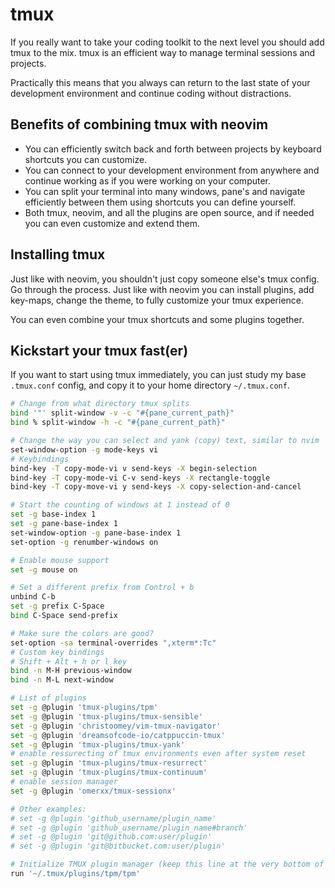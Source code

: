 # tmux

If you really want to take your coding toolkit to the next level you should add tmux to the mix.
tmux is an efficient way to manage terminal sessions and projects.

Practically this means that you always can return to the last state of your development environment
and continue coding without distractions.

## Benefits of combining tmux with neovim

- You can efficiently switch back and forth between projects by keyboard shortcuts you can customize.
- You can connect to your development environment from anywhere and continue working as if you were working on your computer.
- You can split your terminal into many windows, pane's and navigate efficiently between them using shortcuts you can define yourself.
- Both tmux, neovim, and all the plugins are open source, and if needed you can even customize and extend them.

## Installing tmux

Just like with neovim, you shouldn't just copy someone else's tmux config. Go through
the process. Just like with neovim you can install plugins, add key-maps, change the theme,
to fully customize your tmux experience.

You can even combine your tmux shortcuts and some plugins together.

## Kickstart your tmux fast(er)

If you want to start using tmux immediately, you can just study my base `.tmux.conf` config, and
copy it to your home directory `~/.tmux.conf`.

```bash
# Change from what directory tmux splits
bind '"' split-window -v -c "#{pane_current_path}"
bind % split-window -h -c "#{pane_current_path}"

# Change the way you can select and yank (copy) text, similar to nvim
set-window-option -g mode-keys vi
# Keybindings
bind-key -T copy-mode-vi v send-keys -X begin-selection
bind-key -T copy-mode-vi C-v send-keys -X rectangle-toggle
bind-key -T copy-move-vi y send-keys -X copy-selection-and-cancel

# Start the counting of windows at 1 instead of 0
set -g base-index 1
set -g pane-base-index 1
set-window-option -g pane-base-index 1
set-option -g renumber-windows on

# Enable mouse support
set -g mouse on

# Set a different prefix from Control + b
unbind C-b
set -g prefix C-Space
bind C-Space send-prefix

# Make sure the colors are good?
set-option -sa terminal-overrides ",xterm*:Tc"
# Custom key bindings
# Shift + Alt + h or l key
bind -n M-H previous-window
bind -n M-L next-window

# List of plugins
set -g @plugin 'tmux-plugins/tpm'
set -g @plugin 'tmux-plugins/tmux-sensible'
set -g @plugin 'christoomey/vim-tmux-navigator'
set -g @plugin 'dreamsofcode-io/catppuccin-tmux'
set -g @plugin 'tmux-plugins/tmux-yank'
# enable ressurecting of tmux environments even after system reset
set -g @plugin 'tmux-plugins/tmux-resurrect'
set -g @plugin 'tmux-plugins/tmux-continuum'
# enable session manager
set -g @plugin 'omerxx/tmux-sessionx'

# Other examples:
# set -g @plugin 'github_username/plugin_name'
# set -g @plugin 'github_username/plugin_name#branch'
# set -g @plugin 'git@github.com:user/plugin'
# set -g @plugin 'git@bitbucket.com:user/plugin'

# Initialize TMUX plugin manager (keep this line at the very bottom of tmux.conf)
run '~/.tmux/plugins/tpm/tpm'
```
